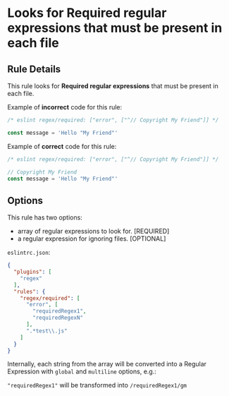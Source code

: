 # Looks for Required regular expressions that must be present in each file

## Rule Details

This rule looks for **Required regular expressions** that must be present in each file.

Example of **incorrect** code for this rule:

```js
/* eslint regex/required: ["error", ["^// Copyright My Friend"]] */

const message = 'Hello "My Friend"'
```

Example of **correct** code for this rule:

```js
/* eslint regex/required: ["error", ["^// Copyright My Friend"]] */

// Copyright My Friend
const message = 'Hello "My Friend"'
```

## Options

This rule has two options:

* array of regular expressions to look for. [REQUIRED]
* a regular expression for ignoring files. [OPTIONAL]

`eslintrc.json`:

```json
{
  "plugins": [
    "regex"
  ],
  "rules": {
    "regex/required": [
      "error", [
        "requiredRegex1",
        "requiredRegexN"
      ],
      ".*test\\.js"
    ]
  }
}
```

Internally, each string from the array will be converted into a Regular Expression with `global` and `multiline` options, e.g.:

`"requiredRegex1"` will be transformed into `/requiredRegex1/gm`

